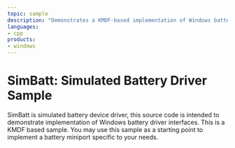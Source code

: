 ```yaml
---
topic: sample
description: "Demonstrates a KMDF-based implementation of Windows battery driver interfaces."
languages:
- cpp
products:
- windows
---
```


<!---
    name: Simulated Battery Driver Sample
    platform: KMDF
    language: cpp
    category: Battery Power
    description: Demonstrates a KMDF-based implementation of Windows battery driver interfaces.
    samplefwlink: http://go.microsoft.com/fwlink/p/?LinkId=620188
--->

# SimBatt: Simulated Battery Driver Sample

SimBatt is simulated battery device driver, this source code is intended to demonstrate implementation of Windows battery driver interfaces. This is a KMDF based sample. You may use this sample as a starting point to implement a battery miniport specific to your needs.